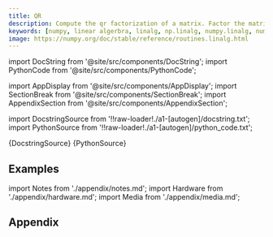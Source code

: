```yaml
---
title: QR
description: Compute the qr factorization of a matrix. Factor the matrix `a` as *qr*, where `q` is orthonormal and `r` is upper-triangular.
keywords: [numpy, linear algerbra, linalg, np.linalg, numpy.linalg, numpy.linalg.qr]
image: https://numpy.org/doc/stable/reference/routines.linalg.html
---
```


[//]: # (Custom component imports)

import DocString from '@site/src/components/DocString';
import PythonCode from '@site/src/components/PythonCode';

import AppDisplay from '@site/src/components/AppDisplay';
import SectionBreak from '@site/src/components/SectionBreak';
import AppendixSection from '@site/src/components/AppendixSection';

[//]: # (Docstring)

import DocstringSource from '!!raw-loader!./a1-[autogen]/docstring.txt';
import PythonSource from '!!raw-loader!./a1-[autogen]/python_code.txt';


<DocString>{DocstringSource}</DocString>
<PythonCode GLink='NUMPY/linalg/QR/QR.py'>{PythonSource}</PythonCode>


<SectionBreak />

    

[//]: # (Examples)

## Examples

<AppDisplay 
  GLink='NUMPY/linalg/QR'
  nodeLabel='QR'>
</AppDisplay>

<SectionBreak />

    

[//]: # (Appendix)

import Notes from './appendix/notes.md';
import Hardware from './appendix/hardware.md';
import Media from './appendix/media.md';

## Appendix

<AppendixSection index={0} folderPath='nodes/NUMPY/linalg/QR/appendix/'><Notes /></AppendixSection>
<AppendixSection index={1} folderPath='nodes/NUMPY/linalg/QR/appendix/'><Hardware /></AppendixSection>
<AppendixSection index={2} folderPath='nodes/NUMPY/linalg/QR/appendix/'><Media /></AppendixSection>



